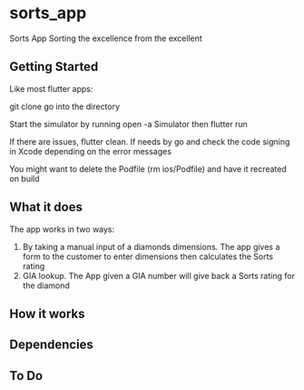 # sorts_app

Sorts App
Sorting the excellence from the excellent

## Getting Started

Like most flutter apps:

git clone go into the directory

Start the simulator by running open -a Simulator then flutter run

If there are issues, flutter clean. If needs by go and check the code signing in Xcode depending on the error messages

You might want to delete the Podfile (rm ios/Podfile) and have it recreated on build

## What it does
The app works in two ways:
1. By taking a manual input of a diamonds dimensions. The app gives a form to the customer to enter dimensions then calculates the Sorts rating
2. GIA lookup. The App given a GIA number will give back a Sorts rating for the diamond

## How it works


## Dependencies


## To Do
